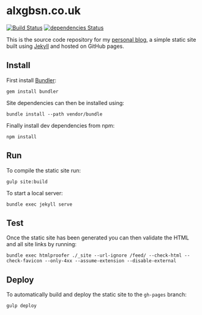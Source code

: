 
alxgbsn.co.uk
=============

[![Build Status](https://travis-ci.org/alexgibson/alxgbsn.co.uk.svg?branch=master)](https://travis-ci.org/alexgibson/alxgbsn.co.uk)
[![dependencies Status](https://david-dm.org/alexgibson/alxgbsn.co.uk/status.svg)](https://david-dm.org/alexgibson/alxgbsn.co.uk)

This is the source code repository for my [personal blog](https://alxgbsn.co.uk), a simple static site built using [Jekyll](http://jekyllrb.com/) and hosted on GitHub pages.

Install
-------

First install [Bundler](http://bundler.io/):

```
gem install bundler
```

Site dependencies can then be installed using:

```
bundle install --path vendor/bundle
```

Finally install dev dependencies from npm:

```
npm install
```

Run
---

To compile the static site run:

```
gulp site:build
```

To start a local server:

```
bundle exec jekyll serve
```

Test
-----

Once the static site has been generated you can then validate the HTML and all site links by running:

```
bundle exec htmlproofer ./_site --url-ignore /feed/ --check-html --check-favicon --only-4xx --assume-extension --disable-external
```

Deploy
------
To automatically build and deploy the static site to the `gh-pages` branch:

```
gulp deploy
```

